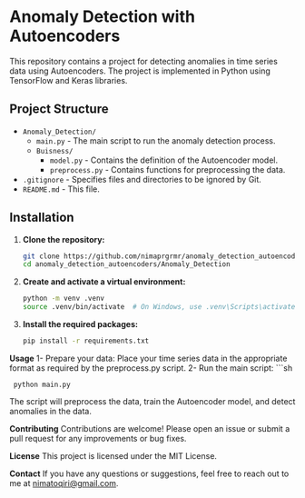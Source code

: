 # Anomaly Detection with Autoencoders

This repository contains a project for detecting anomalies in time series data using Autoencoders. The project is implemented in Python using TensorFlow and Keras libraries.

## Project Structure

- `Anomaly_Detection/`
  - `main.py` - The main script to run the anomaly detection process.
  - `Buisness/`
    - `model.py` - Contains the definition of the Autoencoder model.
    - `preprocess.py` - Contains functions for preprocessing the data.
- `.gitignore` - Specifies files and directories to be ignored by Git.
- `README.md` - This file.

## Installation

1. **Clone the repository:**

   ```sh
   git clone https://github.com/nimaprgrmr/anomaly_detection_autoencoders.git
   cd anomaly_detection_autoencoders/Anomaly_Detection

2. **Create and activate a virtual environment:**
   ```sh
   python -m venv .venv
   source .venv/bin/activate  # On Windows, use .venv\Scripts\activate
3. **Install the required packages:**
   ```sh
   pip install -r requirements.txt

**Usage**
   1- Prepare your data:
      Place your time series data in the appropriate format as required by the preprocess.py script.
   2- Run the main script:
    ```sh
    
     python main.py

The script will preprocess the data, train the Autoencoder model, and detect anomalies in the data.

**Contributing**
   Contributions are welcome! Please open an issue or submit a pull request for any improvements or bug fixes.

**License**
   This project is licensed under the MIT License.

**Contact**
   If you have any questions or suggestions, feel free to reach out to me at nimatoqiri@gmail.com.
